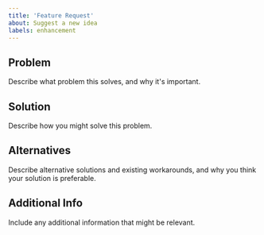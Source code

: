 ```yaml
---
title: 'Feature Request'
about: Suggest a new idea
labels: enhancement
---
```


## Problem

Describe what problem this solves, and why it's important.

## Solution

Describe how you might solve this problem.

## Alternatives

Describe alternative solutions and existing workarounds, and why you think
your solution is preferable.

## Additional Info

Include any additional information that might be relevant.

